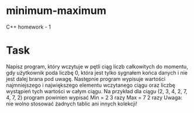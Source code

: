 # minimum-maximum
C++ homework - 1
# Task
Napisz program, który wczytuje w pętli ciąg liczb całkowitych do momentu, gdy
użytkownik poda liczbę 0, która jest tylko sygnałem końca danych i nie jest dalej
brana pod uwagę. Następnie program wypisuje wartości najmniejszego i największego
elementu wczytanego ciągu oraz liczbę wystąpień tych wartości w całym ciągu.
Na przykład dla ciągu (2, 3, 4, 2, 7, 4, 7, 2) program powinien wypisać
Min = 2 3 razy
Max = 7 2 razy
Uwaga: nie wolno stosować żadnych tablic ani innych kolekcji!
